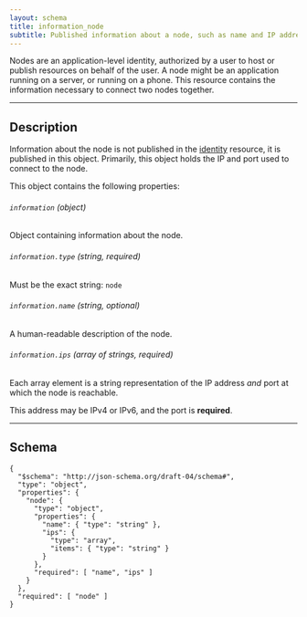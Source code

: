 ```yaml
---
layout: schema
title: information_node
subtitle: Published information about a node, such as name and IP address.
---
```



Nodes are an application-level identity, authorized by a user to host or
publish resources on behalf of the user. A node might be an application
running on a server, or running on a phone. This resource contains the
information necessary to connect two nodes together.

---

## Description

Information about the node is not published in the [identity](/schema/identity)
resource, it is published in this object. Primarily, this object holds the
IP and port used to connect to the node.

This object contains the following properties:

###### `information` *(object)*

Object containing information about the node.

###### `information.type` *(string, required)*

Must be the exact string: `node`

###### `information.name` *(string, optional)*

A human-readable description of the node.

###### `information.ips` *(array of strings, required)*

Each array element is a string representation of the IP address *and* port at which the
node is reachable.

This address may be IPv4 or IPv6, and the port is **required**.

---

## Schema

	{
	  "$schema": "http://json-schema.org/draft-04/schema#",
	  "type": "object",
	  "properties": {
	    "node": {
	      "type": "object",
	      "properties": {
	        "name": { "type": "string" },
	        "ips": {
	          "type": "array",
	          "items": { "type": "string" }
	        }
	      },
	      "required": [ "name", "ips" ]
	    }
	  },
	  "required": [ "node" ]
	}
